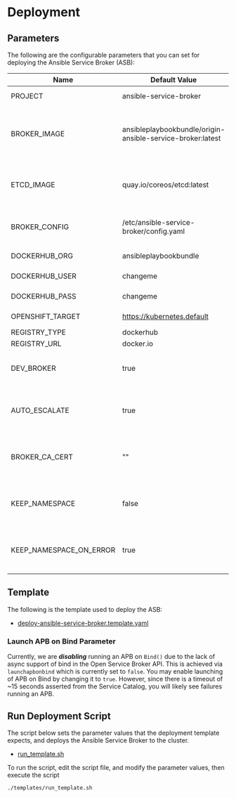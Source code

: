 # Deployment

## Parameters
The following are the configurable parameters that you can set for deploying the Ansible Service Broker (ASB):

Name | Default Value | Description
---|---|---
PROJECT | ansible-service-broker | Project Namespace
BROKER_IMAGE | ansibleplaybookbundle/origin-ansible-service-broker:latest| Container Image to use for Ansible Service Broker in format of imagename:tag
ETCD_IMAGE | quay.io/coreos/etcd:latest | Container Image to use for etcd in format of imagename:tag
BROKER_CONFIG | /etc/ansible-service-broker/config.yaml | Configuration file path for Ansible Service Broker
DOCKERHUB_ORG | ansibleplaybookbundle | Dockerhub organization
DOCKERHUB_USER | changeme | Dockerhub user Name
DOCKERHUB_PASS | changeme | Dockerhub user Password
OPENSHIFT_TARGET | https://kubernetes.default | OpenShift Target URL
REGISTRY_TYPE | dockerhub | Registry Type
REGISTRY_URL | docker.io | Registry URL
DEV_BROKER | true | Include Broker Development Endpoint (true/false)
AUTO_ESCALATE | true | Auto escalate the users permissions when running an APB
BROKER_CA_CERT | "" | Tells the broker that the ca that has signed the SSL Cert and Key
KEEP_NAMESPACE | false | Always keep the APB namespace after execution.
KEEP_NAMESPACE_ON_ERROR | true | Keeps the APB namespace after an error during execution.

## Template
The following is the template used to deploy the ASB:
 * [deploy-ansible-service-broker.template.yaml](../templates/deploy-ansible-service-broker.template.yaml)

### Launch APB on Bind Parameter
Currently, we are ***disabling*** running an APB on `Bind()` due to the lack of async support of bind in the Open Service Broker API.  This is achieved via `launchapbonbind` which is currently set to `false`.  You may enable launching of APB on Bind by changing it to `true`.  However, since there is a timeout of ~15 seconds asserted from the Service Catalog, you will likely see failures running an APB.

## Run Deployment Script
The script below sets the parameter values that the deployment template expects, and deploys the Ansible Service Broker to the cluster.
 * [run_template.sh](../templates/run_template.sh)

To run the script, edit the script file, and modify the parameter values, then execute the script
```bash
./templates/run_template.sh
```
